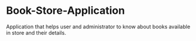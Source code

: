 # Book-Store-Application
Application that helps user and administrator to know about books available in store and their details.
